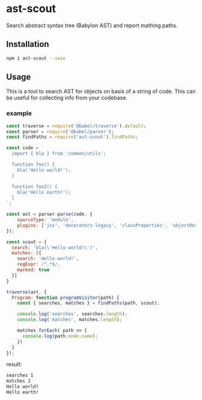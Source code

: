 # ast-scout
Search abstract syntax tree (Babylon AST) and report mathing paths.

## Installation

```sh
npm i ast-scout --save
```

## Usage

This is a tool to search AST for objects on basis of a string of code. This can be useful for collecting info from your codebase.

### example

```js
const traverse = require('@babel/traverse').default;
const parser = require('@babel/parser');
const findPaths = require('ast-scout').findPaths;

const code = `
  import { bla } from 'common/utils';

  function foo() {
    bla('Hello world!');
  }

  function foo2() {
    bla('Hello earth!');
  }
`;

const ast = parser.parse(code, {
    sourceType: 'module',
    plugins: ['jsx', 'decorators-legacy', 'classProperties', 'objectRestSpread'],
});

const scout = {
  search: 'bla(\'Hello world!\')',
  matches: [{
    search: 'Hello world!',
    regExpr: /^.*$/,
    marked: true
  }]
}

traverse(ast, {
  Program: function programVisitor(path) {
    const { searches, matches } = findPaths(path, scout);

    console.log('searches', searches.length);
    console.log('matches', matches.length);

    matches.forEach( path => {
      console.log(path.node.name);
    })
  }
});

```

result:

```sh
searches 1
matches 2
Hello world!
Hello earth!
```
